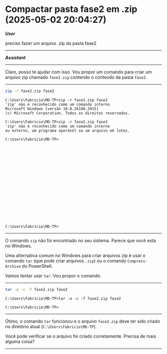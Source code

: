 <!-- Generated by SpecStory -->

# Compactar pasta fase2 em .zip (2025-05-02 20:04:27)

_**User**_

preciso fazer um arquivo .zip da pasta fase2

---

_**Assistant**_



---

Claro, posso te ajudar com isso. Vou propor um comando para criar um arquivo zip chamado `fase2.zip` contendo o conteúdo da pasta `fase2`.

---

```bash
zip -r fase2.zip fase2
```

```
C:\Users\Fabricio\MD-TP>zip -r fase2.zip fase2
'zip' não é reconhecido como um comando interno
Microsoft Windows [versão 10.0.26100.3915]
(c) Microsoft Corporation. Todos os direitos reservados.

C:\Users\Fabricio\MD-TP>zip -r fase2.zip fase2
'zip' não é reconhecido como um comando interno
ou externo, um programa operável ou um arquivo em lotes.

C:\Users\Fabricio\MD-TP>



















C:\Users\Fabricio\MD-TP>
```

---

O comando `zip` não foi encontrado no seu sistema. Parece que você está no Windows.

Uma alternativa comum no Windows para criar arquivos zip é usar o comando `tar` (que pode criar arquivos `.zip`) ou o comando `Compress-Archive` do PowerShell.

Vamos tentar usar `tar`. Vou propor o comando.

---

```bash
tar -a -c -f fase2.zip fase2
```

```
C:\Users\Fabricio\MD-TP>tar -a -c -f fase2.zip fase2

C:\Users\Fabricio\MD-TP>
```

---

Ótimo, o comando `tar` funcionou e o arquivo `fase2.zip` deve ter sido criado no diretório atual (`C:\Users\Fabricio\MD-TP`).

Você pode verificar se o arquivo foi criado corretamente. Precisa de mais alguma coisa?

---


